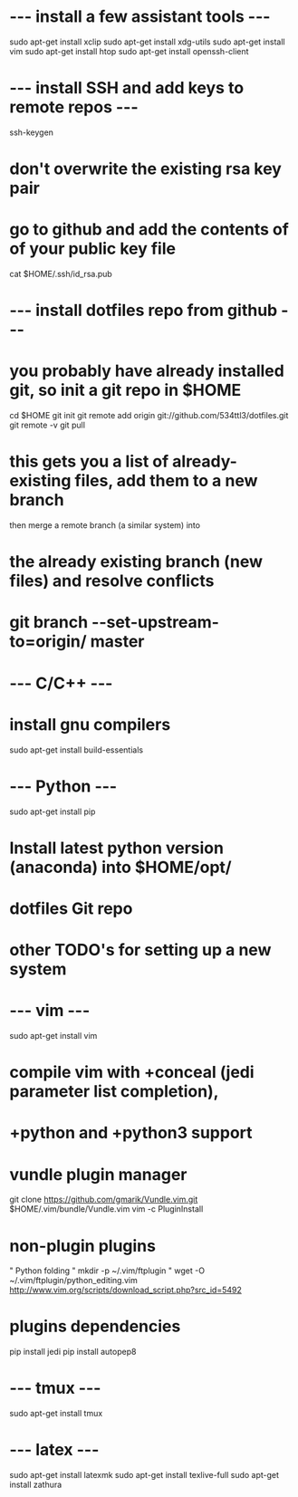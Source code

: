 # --- install a few assistant tools ---
sudo apt-get install xclip
sudo apt-get install xdg-utils
sudo apt-get install vim
sudo apt-get install htop
sudo apt-get install openssh-client

# --- install SSH and add keys to remote repos ---
ssh-keygen
# don't overwrite the existing rsa key pair
# go to github and add the contents of of your public key file
cat $HOME/.ssh/id_rsa.pub

# --- install dotfiles repo from github ---
# you probably have already installed git, so init a git repo in $HOME
cd $HOME
git init
git remote add origin git://github.com/534ttl3/dotfiles.git
git remote -v
git pull
# this gets you a list of already-existing files, add them to a new branch
then merge a remote branch (a similar system) into 
# the already existing branch (new files) and resolve conflicts
# git branch --set-upstream-to=origin/<branch> master

# --- C/C++ ---
# install gnu compilers
sudo apt-get install build-essentials

# --- Python ---
sudo apt-get install pip
# Install latest python version (anaconda) into $HOME/opt/

# dotfiles Git repo
# other TODO's for setting up a new system

# --- vim ---
sudo apt-get install vim
# compile vim with +conceal (jedi parameter list completion), 
# +python and +python3 support

# vundle plugin manager
git clone https://github.com/gmarik/Vundle.vim.git $HOME/.vim/bundle/Vundle.vim
vim -c PluginInstall

# non-plugin plugins
" Python folding
" mkdir -p ~/.vim/ftplugin
" wget -O ~/.vim/ftplugin/python_editing.vim http://www.vim.org/scripts/download_script.php?src_id=5492

# plugins dependencies
pip install jedi
pip install autopep8

# --- tmux ---
sudo apt-get install tmux

# --- latex ---
sudo apt-get install latexmk
sudo apt-get install texlive-full
sudo apt-get install zathura
